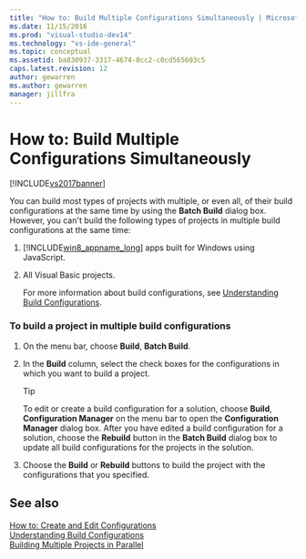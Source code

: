 ```yaml
---
title: "How to: Build Multiple Configurations Simultaneously | Microsoft Docs"
ms.date: 11/15/2016
ms.prod: "visual-studio-dev14"
ms.technology: "vs-ide-general"
ms.topic: conceptual
ms.assetid: ba830937-3317-4674-8cc2-c0cd565603c5
caps.latest.revision: 12
author: gewarren
ms.author: gewarren
manager: jillfra
---
```

# How to: Build Multiple Configurations Simultaneously
[!INCLUDE[vs2017banner](../includes/vs2017banner.md)]

You can build most types of projects with multiple, or even all, of their build configurations at the same time by using the **Batch Build** dialog box. However, you can't build the following types of projects in multiple build configurations at the same time:  
  
1. [!INCLUDE[win8_appname_long](../includes/win8-appname-long-md.md)] apps built for Windows using JavaScript.  
  
2. All Visual Basic projects.  
  
   For more information about build configurations, see [Understanding Build Configurations](../ide/understanding-build-configurations.md).  
  
### To build a project in multiple build configurations  
  
1. On the menu bar, choose **Build**, **Batch Build**.  
  
2. In the **Build** column, select the check boxes for the configurations in which you want to build a project.  
  
    > [!TIP]
    > To edit or create a build configuration for a solution, choose **Build**, **Configuration Manager** on the menu bar to open the **Configuration Manager** dialog box. After you have edited a build configuration for a solution, choose the **Rebuild** button in the **Batch Build** dialog box to update all build configurations for the projects in the solution.  
  
3. Choose the **Build** or **Rebuild** buttons to build the project with the configurations that you specified.  
  
## See also  
 [How to: Create and Edit Configurations](../ide/how-to-create-and-edit-configurations.md)   
 [Understanding Build Configurations](../ide/understanding-build-configurations.md)   
 [Building Multiple Projects in Parallel](../msbuild/building-multiple-projects-in-parallel-with-msbuild.md)
